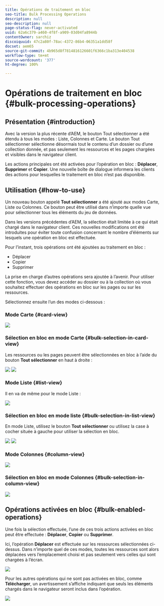 ```yaml
---
title: Opérations de traitement en bloc
seo-title: Bulk Processing Operations
description: null
seo-description: null
page-status-flag: never-activated
uuid: 62a6c379-a460-4f8f-a909-03d04fa8944b
contentOwner: sarchiz
discoiquuid: 47c2a80f-78ac-4372-86b4-06351a1dd58f
docset: aem65
source-git-commit: 4b965d8f7814816126601f6366c1ba313e404538
workflow-type: tm+mt
source-wordcount: '377'
ht-degree: 100%

---
```



# Opérations de traitement en bloc {#bulk-processing-operations}

## Présentation {#introduction}

Avec la version la plus récente d’AEM, le bouton Tout sélectionner a été étendu à tous les modes : Liste, Colonnes et Carte. Le bouton Tout sélectionner sélectionne désormais tout le contenu d’un dossier ou d’une collection donnée, et pas seulement les ressources et les pages chargées et visibles dans le navigateur client.

Les actions principales ont été activées pour l’opération en bloc : **Déplacer**, **Supprimer** et **Copier**. Une nouvelle boîte de dialogue informera les clients des actions pour lesquelles le traitement en bloc n’est pas disponible.

## Utilisation {#how-to-use}

Un nouveau bouton appelé **Tout sélectionner** a été ajouté aux modes Carte, Liste ou Colonnes. Ce bouton peut être utilisé dans n’importe quelle vue pour sélectionner tous les éléments du jeu de données.

Dans les versions précédentes d’AEM, la sélection était limitée à ce qui était chargé dans le navigateur client. Ces nouvelles modifications ont été introduites pour éviter toute confusion concernant le nombre d’éléments sur lesquels une opération en bloc est effectuée.

Pour l’instant, trois opérations ont été ajoutées au traitement en bloc :

* Déplacer
* Copier
* Supprimer

La prise en charge d’autres opérations sera ajoutée à l’avenir.
Pour utiliser cette fonction, vous devez accéder au dossier ou à la collection où vous souhaitez effectuer des opérations en bloc sur les pages ou sur les ressources.

Sélectionnez ensuite l’un des modes ci-dessous :

### Mode Carte {#card-view}

![](assets/unu.png)

### Sélection en bloc en mode Carte {#bulk-selection-in-card-view}

Les ressources ou les pages peuvent être sélectionnées en bloc à l’aide du bouton **Tout sélectionner** en haut à droite :

![](assets/doi.png) ![](assets/trei.png)

### Mode Liste {#list-view}

Il en va de même pour le mode Liste :

![](assets/patru_modified.png)

### Sélection en bloc en mode liste {#bulk-selection-in-list-view}

En mode Liste, utilisez le bouton **Tout sélectionner** ou utilisez la case à cocher située à gauche pour utiliser la sélection en bloc.

![](assets/cinci.png) ![](assets/sase.png)

### Mode Colonnes {#column-view}

![](assets/sapte.png)

### Sélection en bloc en mode Colonnes {#bulk-selection-in-column-view}

![](assets/opt.png)

## Opérations activées en bloc {#bulk-enabled-operations}

Une fois la sélection effectuée, l’une de ces trois actions activées en bloc peut être effectuée : **Déplacer**, **Copier** ou **Supprimer**.

Ici, l’opération **Déplacer** est effectuée sur les ressources sélectionnées ci-dessus. Dans n’importe quel de ces modes, toutes les ressources sont alors déplacées vers l’emplacement choisi et pas seulement vers celles qui sont chargées à l’écran.

![](assets/noua.png)

Pour les autres opérations qui ne sont pas activées en bloc, comme **Télécharger**, un avertissement s’affiche indiquant que seuls les éléments chargés dans le navigateur seront inclus dans l’opération.

![](assets/zece.png)
